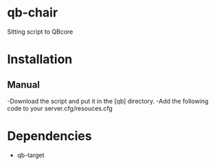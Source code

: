 # qb-chair
Sitting script to QBcore

# Installation
## Manual
-Download the script and put it in the [qb] directory.
-Add the following code to your server.cfg/resouces.cfg

# Dependencies
- qb-target
